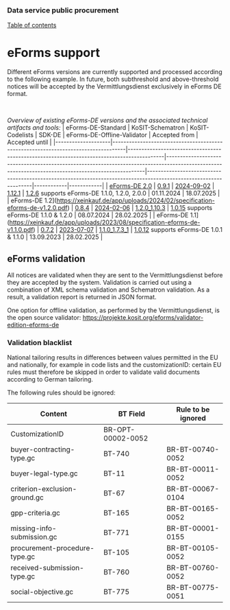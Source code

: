 ### Data service public procurement
[Table of contents](/documentation/documentation.md)
<br>

# eForms support
Different eForms versions are currently supported and processed according to the following example. In future, both subthreshold and above-threshold notices will be accepted by the Vermittlungsdienst exclusively in eForms DE format.

<br>

*Overview of existing eForms-DE versions and the associated technical artifacts and tools:*
| eForms-DE-Standard | KoSIT-Schematron | KoSIT-Codelists | SDK-DE | eForms-DE-Offline-Validator | Accepted from | Accepted until |
|--------------------|-----------------------------------------------------------------------------------|-------------------------------------------------------------------------------------------|----------------------------------------------------------------------------------------------------------------------------------------------------|------------------------------------------------------------------------------------------------------------------|------------|------------|
| [eForms-DE 2.0](https://xeinkauf.de/app/uploads/2024/02/specification-eforms-de-v1.2.0.pdf) | [0.9.1](https://projekte.kosit.org/eforms/eforms-de-schematron/-/releases/v0.9.1) | [2024-09-02](https://projekte.kosit.org/eforms/eforms-de-codelist/-/releases/v2024-09-02) | [1.12.1](https://gitlab.opencode.de/OC000008125155/SDK-eforms-de/-/tags/1.12.1) | [1.2.6](https://projekte.kosit.org/eforms/validator-edition-eforms-de/-/releases/1.2.6) supports eForms-DE 1.1.0, 1.2.0, 2.0.0 | 01.11.2024 | 18.07.2025 |
| eForms-DE 1.2](https://xeinkauf.de/app/uploads/2024/02/specification-eforms-de-v1.2.0.pdf) | [0.8.4](https://projekte.kosit.org/eforms/eforms-de-schematron/-/releases/v0.8.4) | [2024-02-06](https://projekte.kosit.org/eforms/eforms-de-codelist/-/releases/v2024-02-06) | [1.2.0_1.10.3](https://gitlab.opencode.de/OC000008125155/SDK-eforms-de/-/tags/SDK-DE_1.2.0_1.10.3_0) | [1.0.15](https://github.com/EFA-FHB/eforms-validator-core/releases/tag/1.0.15) supports eForms-DE 1.1.0 & 1.2.0 | 08.07.2024 | 28.02.2025 |
| eForms-DE 1.1](https://xeinkauf.de/app/uploads/2023/08/specification-eforms-de-v1.1.0.pdf) | [0.7.2](https://projekte.kosit.org/eforms/eforms-de-schematron/-/releases/v0.7.2) | [2023-07-07](https://projekte.kosit.org/eforms/eforms-de-codelist/-/releases/v2023-07-07) | [1.1.0_1.7.3_1](https://gitlab.opencode.de/OC000008125155/SDK-eforms-de/-/tags/1.1.0_1.7.3_1) | [1.0.12](https://github.com/EFA-FHB/eforms-validator-core/releases/tag/1.0.12) supports eForms-DE 1.0.1 & 1.1.0 | 13.09.2023 | 28.02.2025 |

## eForms validation
All notices are validated when they are sent to the Vermittlungsdienst before they are accepted by the system. Validation is carried out using a combination of XML schema validation and Schematron validation. As a result, a validation report is returned in JSON format.

One option for offline validation, as performed by the Vermittlungsdienst, is the open source validator: https://projekte.kosit.org/eforms/validator-edition-eforms-de

### Validation blacklist

National tailoring results in differences between values permitted in the EU and nationally, for example in code lists and the customizationID: certain EU rules must therefore be skipped in order to validate valid documents according to German tailoring.

The following rules should be ignored:

| Content | BT Field | Rule to be ignored |
| ----------------------------- | -------- | ------------------ |
| CustomizationID | BR-OPT-00002-0052 |
| buyer-contracting-type.gc | BT-740 | BR-BT-00740-0052 |
| buyer-legal-type.gc | BT-11 | BR-BT-00011-0052 |
| criterion-exclusion-ground.gc | BT-67 | BR-BT-00067-0104 |
| gpp-criteria.gc | BT-165 | BR-BT-00165-0052 |
| missing-info-submission.gc | BT-771 | BR-BT-00001-0155 |
| procurement-procedure-type.gc | BT-105 | BR-BT-00105-0052 |
| received-submission-type.gc | BT-760 | BR-BT-00760-0052 |
| social-objective.gc | BT-775 | BR-BT-00775-0051 |




